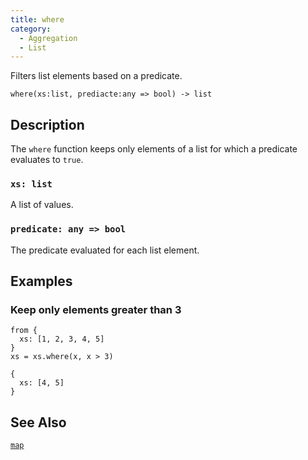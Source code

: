 ```yaml
---
title: where
category:
  - Aggregation
  - List
---
```


Filters list elements based on a predicate.

```tql
where(xs:list, prediacte:any => bool) -> list
```

## Description

The `where` function keeps only elements of a list for which a predicate
evaluates to `true`.

### `xs: list`

A list of values.

### `predicate: any => bool`

The predicate evaluated for each list element.

## Examples

### Keep only elements greater than 3

```tql
from {
  xs: [1, 2, 3, 4, 5]
}
xs = xs.where(x, x > 3)
```

```tql
{
  xs: [4, 5]
}
```

## See Also

[`map`](/reference/functions/map)
